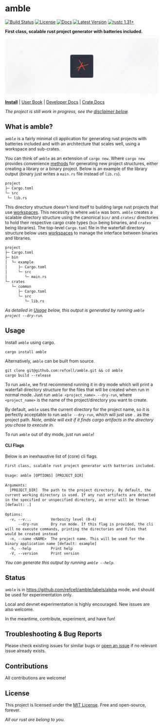 # amble

[![Build Status]][actions]
[![License]][mit-license]
[![Docs]][Docs-rs]
[![Latest Version]][crates.io]
[![rustc 1.31+]][Rust 1.31]

[Build Status]: https://img.shields.io/github/actions/workflow/status/refcell/amble/ci.yml?branch=main
[actions]: https://github.com/refcell/amble/actions?query=branch%3Amain
[Latest Version]: https://img.shields.io/crates/v/amble.svg
[crates.io]: https://crates.io/crates/amble
[rustc 1.31+]: https://img.shields.io/badge/rustc_1.31+-lightgray.svg
[Rust 1.31]: https://blog.rust-lang.org/2018/12/06/Rust-1.31-and-rust-2018.html
[License]: https://img.shields.io/badge/license-MIT-7795AF.svg
[mit-license]: https://github.com/refcell/amble/blob/main/LICENSE.md
[Docs-rs]: https://docs.rs/amble/
[Docs]: https://img.shields.io/docsrs/amble.svg?color=319e8c&label=docs.rs


**First class, scalable rust project generator with batteries included.**

![](./etc/banner.png)

**[Install](./docs/install/installation.md)**
| [User Book](https://amble.refcell.org)
| [Developer Docs](./docs/developers/developers.md)
| [Crate Docs](https://crates.io/crates/amble)

_The project is still work in progress, see the [disclaimer below](#status)._

## What is amble?

`amble` is a fairly minimal cli application for generating rust projects
with batteries included and with an architecture that scales well, using a
workspace and sub-crates.

You can think of `amble` as an extension of `cargo new`.
Where `cargo new` provides convenience [methods][c_new]
for generating new project structures, either creating
a library or a binary project. Below is an example of
the library output (binary just writes a `main.rs` file
instead of `lib.rs`).

```ignore,no_run
project
├─ Cargo.toml
└─ src
 └─ lib.rs
```

This directory structure doesn't lend itself to building
large rust projects that use [workspaces][Workspaces].
This necessity is where `amble` was born.
`amble` creates a scalable directory structure using the
canonical `bin/` and `crates/` directories to hold their
respective cargo crate types (`bin` being binaries, and
`crates` being libraries). The top-level `Cargo.toml` file
in the waterfall directory structure below uses [workspaces][Workspaces]
to manage the interface between binaries and libraries.


```ignore,no_run
project
├─ Cargo.toml
├─ bin
│  └─ example
│     ├─ Cargo.toml
│     └─ src
│        └─ main.rs
└─ crates
   └─ common
      ├─ Cargo.toml
      └─ src
         └─ lib.rs
```

*As detailed in [Usage](#usage) below, this output is generated by running `amble project --dry-run`.*

[c_new]: https://github.com/rust-lang/cargo/blob/master/src/cargo/ops/cargo_new.rs
[Workspaces]: https://doc.rust-lang.org/book/ch14-03-cargo-workspaces.html

## Usage

Install `amble` using cargo.

```ignore,sh,no_run
cargo install amble
```

Alternatively, `amble` can be built from source.

```ignore,sh,no_run
git clone git@github.com:refcell/amble.git && cd amble
cargo build --release
```

To run `amble`, we first recommend running it in dry mode which will print
a waterfall directory structure for the files that will be created when run
in normal mode. Just run `amble <project_name> --dry-run`, where `<project_name>`
is the name of the project/directory you want to create.

By default, `amble` uses the current directory for the project name, so it
is perfectly acceptable to run `amble --dry-run`, which will just use `.`
as the project path. *Note, amble will exit if it finds cargo artifacts
in the directory you chose to execute in.*

To run `amble` out of dry mode, just run `amble`!


#### CLI Flags

Below is an inexhaustive list of (core) cli flags.

```ignore,no_run
First class, scalable rust project generator with batteries included.

Usage: amble [OPTIONS] [PROJECT_DIR]

Arguments:
  [PROJECT_DIR]  The path to the project directory. By default, the current working directory is used. If any rust artifacts are detected in the specified or unspecified directory, an error will be thrown [default: .]

Options:
  -v, --v...         Verbosity level (0-4)
      --dry-run      Dry run mode. If this flag is provided, the cli will no execute commands, printing the directories and files that would be created instead
  -n, --name <NAME>  The project name. This will be used for the binary application name [default: example]
  -h, --help         Print help
  -V, --version      Print version
```

*You can generate this output by running `amble --help`.*

## Status

`amble` is in https://github.com/refcell/amble/labels/alpha mode, and should be used for
experimentation only.

Local and devnet experimentation is highly encouraged.
New issues are also welcome.

In the meantime, contribute, experiment, and have fun!

## Troubleshooting & Bug Reports

Please check existing issues for similar bugs or
[open an issue](https://github.com/refcell/amble/issues/new)
if no relevant issue already exists.

## Contributions

All contributions are welcome!

## License

This project is licensed under the [MIT License](LICENSE.md).
Free and open-source, forever.

_All our rust are belong to you._

